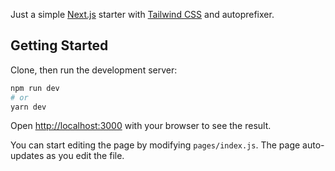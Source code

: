 Just a simple [Next.js](https://nextjs.org/) starter with [Tailwind CSS](https://tailwindcss.com/) and autoprefixer.

## Getting Started

Clone, then run the development server:

```bash
npm run dev
# or
yarn dev
```

Open [http://localhost:3000](http://localhost:3000) with your browser to see the result.

You can start editing the page by modifying `pages/index.js`. The page auto-updates as you edit the file.
